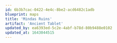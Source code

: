 ```yaml
---
id: 6b3b7cac-0422-4e4c-8be2-acd6482c1adb
blueprint: maps
title: 'Mindas Ruins'
artifact: 'Ancient Tablet'
updated_by: ea6393ed-5c2e-4abf-b78d-80b9488e0102
updated_at: 1643044515
---
```

